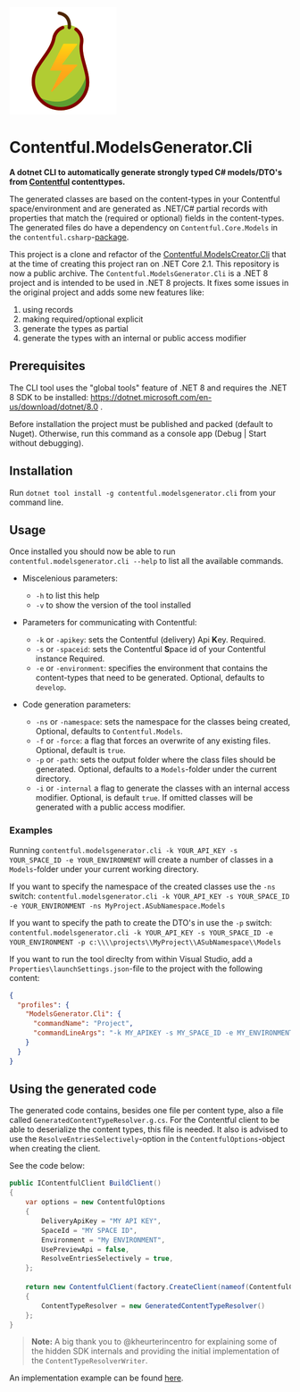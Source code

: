 ![Logo](./img/peereflits-logo.svg) 

# Contentful.ModelsGenerator.Cli
**A dotnet CLI to automatically generate strongly typed C# models/DTO's from [Contentful](https://www.contentful.com/) contenttypes.**

The generated classes are based on the content-types in your Contentful space/environment and are generated as .NET/C# partial records with properties that match the (required or optional) fields in the content-types. 
The generated files do have a dependency on `Contentful.Core.Models` in the `contentful.csharp`-[package](https://www.nuget.org/packages/contentful.csharp/).

This project is a clone and refactor of the [Contentful.ModelsCreator.Cli](https://github.com/contentful/dotnet-models-creator-cli) that at the time of creating this project ran on .NET Core 2.1. 
This repository is now a public archive. The `Contentful.ModelsGenerator.Cli` is a .NET 8 project and is intended to be used in .NET 8 projects. It fixes some issues in the original project and adds some new features like:
1. using records
1. making required/optional explicit
1. generate the types as partial
1. generate the types with an internal or public access modifier

## Prerequisites
The CLI tool uses the "global tools" feature of .NET 8 and requires the .NET 8 SDK to be installed: https://dotnet.microsoft.com/en-us/download/dotnet/8.0 .

Before installation the project must be published and packed (default to Nuget). Otherwise, run this command as a console app (Debug | Start without debugging).

## Installation
Run `dotnet tool install -g contentful.modelsgenerator.cli` from your command line.

## Usage
Once installed you should now be able to run `contentful.modelsgenerator.cli --help` to list all the available commands.

* Miscelenious parameters:
   - `-h` to list this help
   - `-v` to show the version of the tool installed

* Parameters for communicating with Contentful:
   - `-k` or `-apikey`: sets the Contentful (delivery) Api **K**ey. Required.
   - `-s` or `-spaceid`: sets the Contentful **S**pace id of your Contentful instance Required.
   - `-e` or `-environment`: specifies the environment that contains the content-types that need to be generated. Optional, defaults to `develop`.

* Code generation parameters:
   - `-ns` or `-namespace`: sets the namespace for the classes being created, Optional, defaults to `Contentful.Models`.
   - `-f` or `-force`: a flag that forces an overwrite of any existing files. Optional, default is `true`.
   - `-p` or `-path`: sets the output folder where the class files should be generated. Optional, defaults to a `Models`-folder under the current directory.
   - `-i` or `-internal` a flag to generate the classes with an internal access modifier. Optional, is default `true`. If omitted classes will be generated with a public access modifier.

### Examples
Running `contentful.modelsgenerator.cli -k YOUR_API_KEY -s YOUR_SPACE_ID -e YOUR_ENVIRONMENT` will create a number of classes in a `Models`-folder under your current working directory.

If you want to specify the namespace of the created classes use the `-ns` switch: `contentful.modelsgenerator.cli -k YOUR_API_KEY -s YOUR_SPACE_ID -e YOUR_ENVIRONMENT -ns MyProject.ASubNamespace.Models` 

If you want to specify the path to create the DTO's in use the `-p` switch: `contentful.modelsgenerator.cli -k YOUR_API_KEY -s YOUR_SPACE_ID -e YOUR_ENVIRONMENT -p c:\\\\projects\\MyProject\\ASubNamespace\\Models`

If you want to run the tool direclty from within Visual Studio, add a `Properties\launchSettings.json`-file to the project with the following content:
```json
{
  "profiles": {
    "ModelsGenerator.Cli": {
      "commandName": "Project",
      "commandLineArgs": "-k MY_APIKEY -s MY_SPACE_ID -e MY_ENVIRONMENT"
    }
  }
}
```

## Using the generated code

The generated code contains, besides one file per content type, also a file called `GeneratedContentTypeResolver.g.cs`. 
For the Contentful client to be able to deserialize the content types, this file is needed. 
It also is advised to use the `ResolveEntriesSelectively`-option in the `ContentfulOptions`-object when creating the client.

See the code below:

``` csharp
public IContentfulClient BuildClient()
{
    var options = new ContentfulOptions
    {
        DeliveryApiKey = "MY API KEY",
        SpaceId = "MY SPACE ID",
        Environment = "My ENVIRONMENT",
        UsePreviewApi = false,
        ResolveEntriesSelectively = true,
    };

    return new ContentfulClient(factory.CreateClient(nameof(ContentfulClientBuilder)), options)
    {
        ContentTypeResolver = new GeneratedContentTypeResolver()
    };
}

```

> **Note:** A big thank you to @kheurterincentro for explaining some of the hidden SDK internals and providing the initial implementation of the `ContentTypeResolverWriter`.

An implementation example can be found [here](./src/Contentful.Implementation/ReadMe.md).
